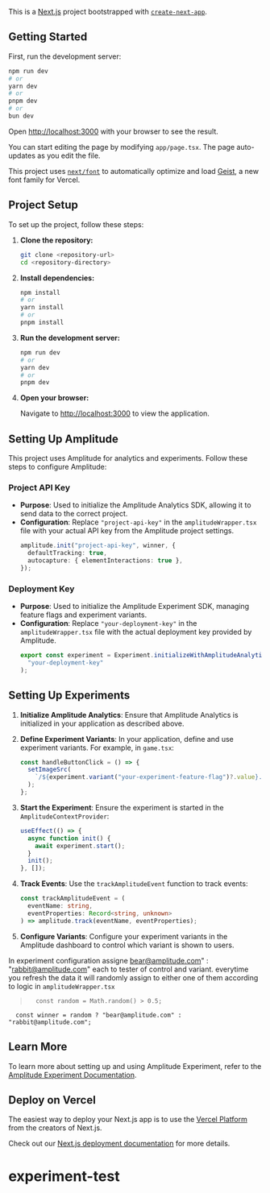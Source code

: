 This is a [Next.js](https://nextjs.org) project bootstrapped with [`create-next-app`](https://nextjs.org/docs/app/api-reference/cli/create-next-app).

## Getting Started

First, run the development server:

```bash
npm run dev
# or
yarn dev
# or
pnpm dev
# or
bun dev
```

Open [http://localhost:3000](http://localhost:3000) with your browser to see the result.

You can start editing the page by modifying `app/page.tsx`. The page auto-updates as you edit the file.

This project uses [`next/font`](https://nextjs.org/docs/app/building-your-application/optimizing/fonts) to automatically optimize and load [Geist](https://vercel.com/font), a new font family for Vercel.

## Project Setup

To set up the project, follow these steps:

1. **Clone the repository:**

   ```bash
   git clone <repository-url>
   cd <repository-directory>
   ```

2. **Install dependencies:**

   ```bash
   npm install
   # or
   yarn install
   # or
   pnpm install
   ```

3. **Run the development server:**

   ```bash
   npm run dev
   # or
   yarn dev
   # or
   pnpm dev
   ```

4. **Open your browser:**

   Navigate to [http://localhost:3000](http://localhost:3000) to view the application.

## Setting Up Amplitude

This project uses Amplitude for analytics and experiments. Follow these steps to configure Amplitude:

### Project API Key

- **Purpose**: Used to initialize the Amplitude Analytics SDK, allowing it to send data to the correct project.
- **Configuration**: Replace `"project-api-key"` in the `amplitudeWrapper.tsx` file with your actual API key from the Amplitude project settings.
  ```typescript
  amplitude.init("project-api-key", winner, {
    defaultTracking: true,
    autocapture: { elementInteractions: true },
  });
  ```

### Deployment Key

- **Purpose**: Used to initialize the Amplitude Experiment SDK, managing feature flags and experiment variants.
- **Configuration**: Replace `"your-deployment-key"` in the `amplitudeWrapper.tsx` file with the actual deployment key provided by Amplitude.
  ```typescript
  export const experiment = Experiment.initializeWithAmplitudeAnalytics(
    "your-deployment-key"
  );
  ```

## Setting Up Experiments

1. **Initialize Amplitude Analytics**: Ensure that Amplitude Analytics is initialized in your application as described above.

2. **Define Experiment Variants**: In your application, define and use experiment variants. For example, in `game.tsx`:

   ```typescript
   const handleButtonClick = () => {
     setImageSrc(
       `/${experiment.variant("your-experiment-feature-flag")?.value}.png`
     );
   };
   ```

3. **Start the Experiment**: Ensure the experiment is started in the `AmplitudeContextProvider`:

   ```typescript
   useEffect(() => {
     async function init() {
       await experiment.start();
     }
     init();
   }, []);
   ```

4. **Track Events**: Use the `trackAmplitudeEvent` function to track events:

   ```typescript
   const trackAmplitudeEvent = (
     eventName: string,
     eventProperties: Record<string, unknown>
   ) => amplitude.track(eventName, eventProperties);
   ```

5. **Configure Variants**: Configure your experiment variants in the Amplitude dashboard to control which variant is shown to users.

In experiment configuration assigne bear@amplitude.com" : "rabbit@amplitude.com" each to tester of control and variant.
everytime you refresh the data it will randomly assign to either one of them according to logic in `amplitudeWrapper.tsx`

>       const random = Math.random() > 0.5;

      const winner = random ? "bear@amplitude.com" : "rabbit@amplitude.com";

## Learn More

To learn more about setting up and using Amplitude Experiment, refer to the [Amplitude Experiment Documentation](https://www.docs.amplitude.com/experiment).

## Deploy on Vercel

The easiest way to deploy your Next.js app is to use the [Vercel Platform](https://vercel.com/new?utm_medium=default-template&filter=next.js&utm_source=create-next-app&utm_campaign=create-next-app-readme) from the creators of Next.js.

Check out our [Next.js deployment documentation](https://nextjs.org/docs/app/building-your-application/deploying) for more details.

# experiment-test
